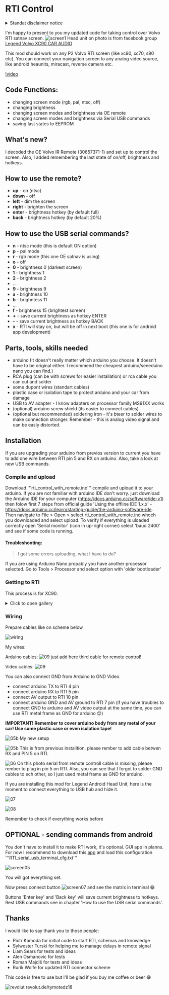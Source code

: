# RTI Control

<details>
<summary>Standat disclaimer notice</summary>

I am not taking any resposibility for bricked arduino, damaged RTI or any other damaged thing in your car. Always remember to cover metal pieces from arduino to avoid any electric damage. 
</details>

  

I'm happy to present to you my updated code for taking control over Volvo RTI satnav screen.
![screen1](https://github.com/TymEK49/RTI_control/blob/main/pictures/Finished_work.jpg)
Head unit on photo is from facebook group [Legend Volvo XC90 CAR AUDIO](https://www.facebook.com/groups/2444546715858068)

This mod should work on any P2 Volvo RTI screen (like xc90, xc70, s80 etc). You can connect your navigation screen to any analog video source, like android heaunits, miracast, reverse camera etc. 

[!video](https://youtu.be/I0WuGjVyAK0)

## Code Functions: 
- changing screen mode (rgb, pal, ntsc, off)
- changing brightness
- changing screen modes and brightness via OE remote
- changing screen modes and brightness via Serial USB commands
- saving last states to EEPROM

## What's new? 
I decoded the OE Volvo IR Remote (30657371-1) and set up to control the screen. Also, I added remembering the last state of on/off, brightness and hotkeys.

## How to use the remote?
<ul>
    <li><strong>up</strong> - on (ntsc)</li>
    <li><strong>down</strong> - off</li>
    <li><strong>left</strong> - dim the screen</li>
    <li><strong>right</strong> - brighten the screen</li>
    <li><strong>enter</strong> - brightness hotkey (by default full)</li>
    <li><strong>back</strong> - brightness hotkey (by default 20%)</li>
</ul> 

## How to use the USB serial commands?
<ul>
  <li><strong>n</strong> - ntsc mode (this is default ON option)</li>
  <li><strong>p</strong> - pal mode</li>
  <li><strong>r</strong> - rgb mode (this one OE satnav is using)</li>
  <li><strong>o</strong> - off</li>
  <li><strong>0</strong> - brightness 0 (darkest screen) </li>
  <li><strong>1</strong> - brightness 1</li>
  <li><strong>2</strong> - brightness 2</li>
  <li>...</li>
  <li><strong>9</strong> - brightness 9</li>
  <li><strong>a</strong> - brightness 10</li>
  <li><strong>b</strong> - brighntess 11</li>
  <li>...</li>
  <li><strong>f</strong> - brightness 15 (brightest screen)</li>
  <li><strong>+</strong> - save current brightness as hotkey ENTER</li>
  <li><strong>-</strong> - save current brightness as hotkey BACK</li>
  <li><strong>x</strong> - RTI will stay on, but will be off in next boot (this one is for android app development)</li>
</ul> 

## Parts, tools, skills needed
- arduino (It doesn't really matter which arduino you choose. It doesn't have to be original either. I recommend the cheapest arduino/seeeduino nano you can find.)
- RCA plug (can be with screws for easier installation) or rca cable you can cut and solder
- some dupont wires (standart cables) 
- plastic case or isolation tape to protect arduino and your car from damage
- USB to AV adapter - I know adapters on processor family MS91XX works 
- (optional) arduino screw shield (its easier to connect cables)
- (optional but recommended) soldering iron - it's bteer to solder wires to make connection stronger. Remember - this is analog video signal and can be easly distorted.

## Installation
If you are upgrading your arduino from previos version to current you have to add one wire between RTI pin 5 and RX on arduino. Also, take a look at new USB commands.

### Compile and upload

Download '''rti_control_with_remote.ino''' compile and upload it to your arduino. 
If you are not familiar with arduino IDE don't worry. just download the Arduino IDE for your computer (https://docs.arduino.cc/software/ide-v1) then folow first 7 steps from official guide 'Using the offline IDE 1.x.x' - https://docs.arduino.cc/learn/starting-guide/the-arduino-software-ide. Then navigate to File > Open > select rti_control_with_remote.ino whoch you downloaded and select upload. 
To verify if everything is uloaded correctly open 'Serial monitor' (icon in up-right corner) select 'baud 2400' and see if some code is running. 

#### Troubleshooting:
> I got some errors uploading, what I have to do? 

If you are using Arduino Nano propably you have another processor selected. Go to Tools > Processor and select option with 'older bootloader'

### Getting to RTI

This process is for XC90. 
<details>
<summary>Click to open gallery</summary>

Remove the grid around the rti screen.
tip: Do not try to pry with a screwdriver or anything from above. You will damage the material around the navigation, it's too fragile. It is better to remove the airflow below and push the rti cover out from the 

![01](https://github.com/TymEK49/RTI_control/blob/main/pictures/installation/01.jpg)

![02](https://github.com/TymEK49/RTI_control/blob/main/pictures/installation/02.jpg)

Disconnect cable from hazard lights

![03](https://github.com/TymEK49/RTI_control/blob/main/pictures/installation/03.jpg)

Push RTI cover from below 

![04](https://github.com/TymEK49/RTI_control/blob/main/pictures/installation/01.jpg)

Unscrew 5 torx20 and disconnect GRAY cable from RTI (BLUE is power).

![RTI](https://github.com/TymEK49/RTI_control/blob/main/pictures/RTI_connectors.png)
</details>


### Wiring

Prepare cables like on scheme below

![wiring](https://github.com/TymEK49/RTI_control/blob/main/pictures/RTI_REMOTE_schema.png)

My wires:

Arduino cables:
![09](https://github.com/TymEK49/RTI_control/blob/main/pictures/installation/09.jpg) 
just add here third cable for remote control!

Video cables:
![09](https://github.com/TymEK49/RTI_control/blob/main/pictures/installation/09.jpg) 

You can also connect GND from Arduino to GND Video.

- connect arduino TX to RTI 4 pin
- connect arduino RX to RTI 5 pin
- connect AV output to RTI 10 pin
- connect arduino GND and AV ground to RTI 7 pin
(if you have troubles to connect GND to arduino and AV video output at the same time, you can use RTI metal frame as GND for arduino 😉)

<strong>IMPORTANT! Remember to cover arduino body from any metal of your car! Use some plastic case or even isolation tape!</strong>

![05b](https://github.com/TymEK49/RTI_control/blob/main/pictures/installation/05b.jpg)
My new setup

![05b](https://github.com/TymEK49/RTI_control/blob/main/pictures/installation/05b.jpg) 
This is from previous installtion, please rember to add cable betwen RX and PIN 5 on RTI.

![06](https://github.com/TymEK49/RTI_control/blob/main/pictures/installation/06.jpg)
On this photo serial from remote controll cable is missing, please rember to plug in pin 5 on RTI.
Also, you can see that I forgot to solder GND cables to ech other, so I just used metal frame as GND for arduino. 

If you are installing this mod for Legend Android Head Unit, here is the moment to connect everything to USB hub and hide it.

![07](https://github.com/TymEK49/RTI_control/blob/main/pictures/installation/07.jpg)

![08](https://github.com/TymEK49/RTI_control/blob/main/pictures/installation/08.jpg)

Remember to check if everything works before 

## OPTIONAL - sending commands from android

You don't have to install it to make RTI work, it's optional. 
GUI app in planns. 
For now I recommend to download this [app](https://play.google.com/store/apps/details?id=de.kai_morich.serial_usb_terminal) and load this configuration '''RTI_serial_usb_terminal_cfg.txt'''

![screen05](https://github.com/TymEK49/RTI_control/blob/main/screenshots/screen05.png)

You will got everything set.

Now press connect button ![screen07](https://github.com/TymEK49/RTI_control/blob/main/screenshots/screen07.png) and see the matrix in terminal 😁

Buttons 'Enter key' and 'Back key' will save current brightness to hotkeys. Rest USB commands see in chapter 'How to use the USB serial commands'.

## Thanks

I would like to say thank you to those people:
- Piotr Kamoda for initial code to start RTI, schemas and knowledge
- Sylwester Turski for helping me to manage delays in remote signal
- Liam Sears for tests and ideas
- Alen Osmanovic for tests
- Roman Majdiš for tests and ideas
- Rurik Wolfe for updated RTI connector scheme

This code is free to use but I'll be glad if you buy me coffee or beer 😁

![revolut](https://github.com/TymEK49/RTI_control/blob/main/screenshots/revolut.png)
revolut.de/tymotedz18
